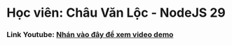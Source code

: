 <h1>Học viên: Châu Văn Lộc - NodeJS 29</h1>
<h3>Link Youtube: <a href="https://youtu.be/ZSGyvOKNmSY">Nhán vào đây để xem video demo</a></h3>
